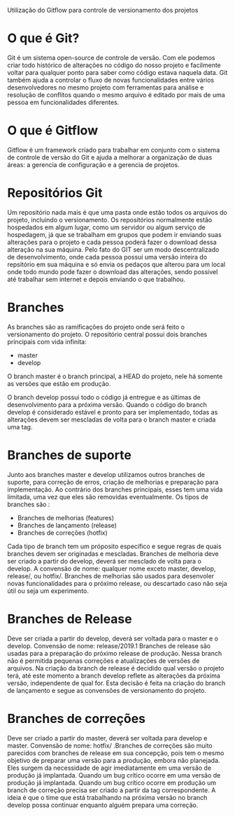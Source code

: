 Utilização do Gitflow para controle de versionamento dos projetos

# O que é Git?
 
Git é um sistema open-source de controle de versão. Com ele podemos criar todo histórico de alterações no código do nosso projeto e facilmente voltar para qualquer ponto para saber como código estava naquela data. Git também ajuda a controlar o fluxo de novas funcionalidades entre vários desenvolvedores no mesmo projeto com ferramentas para análise e resolução de conflitos quando o mesmo arquivo é editado por mais de uma pessoa em funcionalidades diferentes.

# O que é Gitflow

Gitflow é um framework criado para trabalhar em conjunto com o sistema de controle de versão do Git e ajuda a melhorar a organização de duas áreas: a gerencia de configuração e a gerencia de projetos.

# Repositórios Git

Um repositório nada mais é que uma pasta onde estão todos os arquivos do projeto, incluindo o versionamento. Os repositórios normalmente estão hospedados em algum lugar, como um servidor ou algum serviço de hospedagem, já que se trabalham em grupos que podem ir enviando suas alterações para o projeto e cada pessoa poderá fazer o download dessa alteração na sua máquina. Pelo fato do GIT ser um modo descentralizado de desenvolvimento, onde cada pessoa possui uma versão inteira do repsitório em sua máquina e só envia os pedaços que alterou para um local onde todo mundo pode fazer o download das alterações, sendo possivel até trabalhar sem internet e depois enviando o que trabalhou.

# Branches

As branches são as ramificações do projeto onde será feito o versionamento do projeto. O repositório central possui dois branches principais com vida infinita:
* master
* develop

O branch master é o branch principal, a HEAD do projeto, nele há somente as versões que estão em produção.

O branch develop possui todo o código já entregue e as últimas de desenvolvimento para a próxima versão. Quando o código do branch develop é considerado estável e pronto para ser implementado, todas as alterações devem ser mescladas de volta para o branch master e criada uma tag.

# Branches de suporte 

Junto aos branches master e develop utilizamos outros branches de suporte, para correção de erros, criação de melhorias e preparação para implementação. Ao contrário dos branches principais, esses tem uma vida limitada, uma vez que eles são removidas eventualmente. Os tipos de branches são :
* Branches de melhorias (features)
* Branches de lançamento (release)
* Branches de correções (hotfix)

Cada tipo de branch tem um próposito específico e segue regras de quais branches devem ser originadas e mescladas.
Branches de melhoria deve ser criado a partir do develop, deverá ser mesclado de volta para o develop.
A convensão de nome: qualquer nome exceto master, develop, release/, ou hotfix/.
Branches de melhorias são usados para desenvoler novas funcionalidades para o próximo release, ou descartado caso não seja útil ou seja um experimento.

# Branches de Release

Deve ser criada a partir do develop, deverá ser voltada para o master e o develop. Convensão de nome: release/2019.1
Branches de release são usadas para a preparação do próximo release de produção. Nessa branch não é permitida pequenas correções e atualizações de versões de arquivos. Na criação da branch de release é decidido qual versão o projeto terá, até este momento a branch develop reflete as alterações da próxima versão, independente de qual for. Esta decisão é feita na criação do branch de lançamento e segue as convensões de versionamento do projeto.

# Branches de correções 

Deve ser criado a partir do master, deverá ser voltada para develop e master. Convensão de nome: hotfix/ .Branches de correções são muito parecidos com branches de release em sua concepção, pois tem o mesmo objetivo de preparar uma versão para a produção, embora não planejada. Eles surgem da necessidade de agir imediatamente em uma versão de produção já implantada. Quando um bug crítico ocorre em uma versão de produção já implantada. Quando um bug crítico ocorre em produção um branch de correção precisa ser criado a partir da tag correspondente. A ideia é que o time que está trabalhando na próxima versão no branch develop possa continuar enquanto alguém prepara uma correção. 
